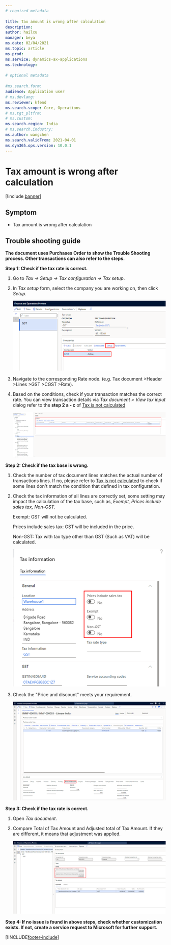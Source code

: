 ```yaml
---
# required metadata

title: Tax amount is wrong after calculation
description:
author: hailxu
manager: beya
ms.date: 02/04/2021
ms.topic: article
ms.prod: 
ms.service: dynamics-ax-applications
ms.technology: 

# optional metadata

#ms.search.form:
audience: Application user
# ms.devlang: 
ms.reviewer: kfend
ms.search.scope: Core, Operations
# ms.tgt_pltfrm: 
# ms.custom: 
ms.search.region: India
# ms.search.industry: 
ms.author: wangchen
ms.search.validFrom: 2021-04-01
ms.dyn365.ops.version: 10.0.1
---
```




# Tax amount is wrong after calculation

[!include [banner](https://github.com/MicrosoftDocs/dynamics-365-unified-operations-public/blob/live/articles/finance/includes/banner.md)]

## **Symptom**

- Tax amount is wrong after calculation

## **Trouble shooting guide**

**The document uses Purchases Order to show the Trouble Shooting process. Other transactions can also refer to the steps.**

**Step 1: Check if the tax rate is correct.**

1. Go to *Tax -> Setup -> Tax configuration -> Tax setup*.

2. In *Tax setup* form, select the company you are working on, then click *Setup.*

   [![Direct taxes (tab)](./media/tax-amount-wrong-Picture1.png)](./media/tax-amount-wrong-Picture1.png)

3. Navigate to the corresponding Rate node. (e.g. Tax document >Header >Lines >GST >CGST >Rate).

4. Based on the conditions, check if your transaction matches the correct rate. You can view transaction details via *Tax document > View tax input* dialog refer to the **step 2 a - c** of [Tax is not calculated](./apac-ind-GST-troubleshooting-tax-not-calculated.md)

   [![Direct taxes (tab)](./media/tax-amount-wrong-Picture2.png)](./media/tax-amount-wrong-Picture2.png)

**Step 2: Check if the tax base is wrong.**

1. Check the number of tax document lines matches the actual number of transactions lines. If no, please refer to [Tax is not calculated](./apac-ind-GST-troubleshooting-tax-not-calculated.md) to check if some lines don't match the condition that defined in tax configuration.

2. Check the tax information of all lines are correctly set, some setting may impact the calculation of  the tax base, such as, *Exempt, Prices include sales tax, Non-GST.*

   Exempt: GST will not be calculated.

   Prices include sales tax: GST will be included in the price.

   Non-GST: Tax with tax type other than GST (Such as VAT) will be calculated.

   [![Direct taxes (tab)](./media/tax-amount-wrong-Picture3.png)](./media/tax-amount-wrong-Picture3.png)

3. Check the "Price and discount" meets your requirement.

   [![Direct taxes (tab)](./media/tax-amount-wrong-Picture4.png)](./media/tax-amount-wrong-Picture4.png)

**Step 3: Check if the tax rate is correct.**

1. Open *Tax document*.

2. Compare Total of Tax Amount and Adjusted total of Tax Amount. If they are different, it means that adjustment was applied.

   [![Direct taxes (tab)](./media/tax-amount-wrong-Picture5.png)](./media/tax-amount-wrong-Picture5.png)

**Step 4: If no issue is found in above steps, check whether customization exists. If not, create a service request to Microsoft for further support.**



[!INCLUDE[footer-include](https://github.com/MicrosoftDocs/dynamics-365-unified-operations-public/blob/live/articles/includes/footer-banner.md)]



